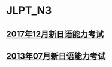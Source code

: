# JLPT_N3

## [2017年12月新日语能力考试](外语/日语/用试题学日语/JLPT_N3_2017年12月新日语能力考试.md)

## [2013年07月新日语能力考试](外语/日语/用试题学日语/JLPT_N3_2013年07月新日语能力考试.md)